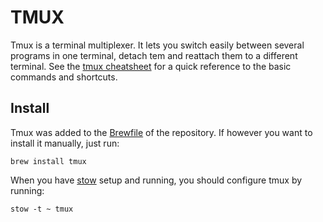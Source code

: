 TMUX
====

Tmux is a terminal multiplexer. It lets you switch easily between several programs in one terminal, detach tem and reattach them to a different terminal. See the [tmux cheatsheet](https://github.com/usabilla/smileyfiles/blob/master/_cheatsheets/tmux.md) for a quick reference to the basic commands and shortcuts.

Install
-------

Tmux was added to the [Brewfile](https://github.com/usabilla/smileyfiles/blob/master/_homebrew/Brewfile) of the repository. If however you want to install it manually, just run:

    brew install tmux

When you have [stow](https://github.com/usabilla/smileyfiles/tree/master/stow) setup and running, you should configure tmux by running:

    stow -t ~ tmux
